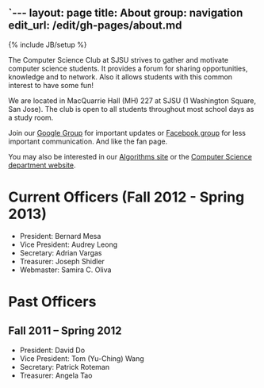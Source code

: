 `---
layout: page
title: About
group: navigation
edit_url: /edit/gh-pages/about.md
---
{% include JB/setup %}

The Computer Science Club at SJSU strives to gather and motivate computer
science students. It provides a forum for sharing opportunities, knowledge and
to network. Also it allows students with this common interest to have some fun!

We are located in MacQuarrie Hall (MH) 227 at SJSU (1 Washington Square,
San Jose). The club is open to all students throughout most school days as a
study room.

Join our [Google Group](http://groups.google.com/group/sjsucsclub) for
important updates or
[Facebook group](http://www.facebook.com/home.php?sk=group_153710221335288&ap=1)
for less important communication. And like the fan page.

You may also be interested in our
[Algorithms site](http://topcoder.csclubsjsu.com/) or the
[Computer Science department website](http://cs.sjsu.edu/).

# Current Officers (Fall 2012 - Spring 2013)

* President: Bernard Mesa
* Vice President: Audrey Leong
* Secretary: Adrian Vargas
* Treasurer: Joseph Shidler
* Webmaster: Samira C. Oliva
 
# Past Officers

## Fall 2011 – Spring 2012

* President: David Do
* Vice President: Tom (Yu-Ching) Wang
* Secretary: Patrick Roteman
* Treasurer: Angela Tao
